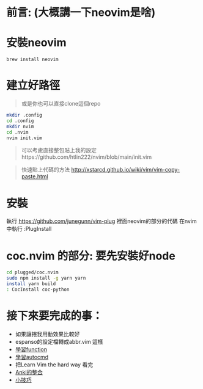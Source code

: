 # 前言: (大概講一下neovim是啥)
# 安裝neovim
`brew install neovim`
# 建立好路徑
> 或是你也可以直接clone這個repo
```sh
mkdir .config
cd .config
mkdir nvim
cd .nvim
nvim init.vim
```
> 可以考慮直接整包貼上我的設定https://github.com/htlin222/nvim/blob/main/init.vim

> 快速貼上代碼的方法 http://xstarcd.github.io/wiki/vim/vim-copy-paste.html

# 安裝
執行 https://github.com/junegunn/vim-plug 裡面neovim的部分的代碼
在nvim中執行 :PlugInstall

# coc.nvim 的部分: 要先安裝好node
```sh
cd plugged/coc.nvim
sudo npm install -g yarn yarn
install yarn build
: CocInstall coc-python
```
# 接下來要完成的事：
* 如果讓捲我用動效果比較好 
* espanso的設定檔轉成abbr.vim 這樣
* [學習function](學習function)
* [學習autocmd](學習autocmd.md)
* 把Learn Vim the hard way 看完
* [Anki的整合](Anki的整合)
* [小技巧](小技巧.md)
